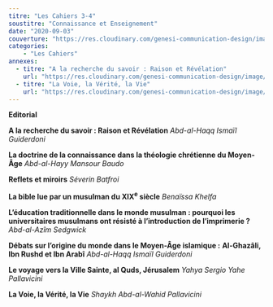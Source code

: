 ```yaml
---
titre: "Les Cahiers 3-4"
soustitre: "Connaissance et Enseignement"
date: "2020-09-03"
couverture: "https://res.cloudinary.com/genesi-communication-design/image/upload/v1606125410/ihei/couvertures/c034_wdnfjo.jpg"
categories:
    - "Les Cahiers"
annexes:
  - titre: "A la recherche du savoir : Raison et Révélation"
    url: "https://res.cloudinary.com/genesi-communication-design/image/upload/v1606736141/ihei/PDF/Les%20Cahiers/Les%20Cahiers%203-4/A-la-recherche-du-savoir_ajesuz.pdf"
  - titre: "La Voie, la Vérité, la Vie"
    url: "https://res.cloudinary.com/genesi-communication-design/image/upload/v1606736142/ihei/PDF/Les%20Cahiers/Les%20Cahiers%203-4/La-Voie_zrrdpk.pdf"
---
```


**Editorial**

**A la recherche du savoir&nbsp;: Raison et Révélation**
*Abd-al-Haqq Ismaïl Guiderdoni*

**La doctrine de la connaissance dans la théologie chrétienne du Moyen-Âge**
*Abd-al-Hayy Mansour Baudo*

**Reflets et miroirs**
*Séverin Batfroi*

**La bible lue par un musulman du XIX<sup>e</sup> siècle**
*Benaïssa Khelfa*

**L’éducation traditionnelle dans le monde musulman&nbsp;: pourquoi les universitaires musulmans ont résisté à l’introduction de l’imprimerie&nbsp;?**
*Abd-al-Azîm Sedgwick*

**Débats sur l’origine du monde dans le Moyen-Âge islamique&nbsp;:**
**Al-Ghazâli, Ibn Rushd et Ibn Arabî**
*Abd-al-Haqq Ismaïl Guiderdoni*

**Le voyage vers la Ville Sainte, al Quds, Jérusalem**
*Yahya Sergio Yahe Pallavicini*

**La Voie, la Vérité, la Vie**
*Shaykh Abd-al-Wahid Pallavicini*